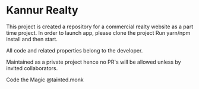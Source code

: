 # Kannur Realty

This project is created a repository for a commercial realty website as a part time project.
In order to launch app, please clone the project
Run yarn/npm install and then start.

All code and related properties belong to the developer.

Maintained as a private project hence no PR's will be allowed unless by invited collaborators.

Code the Magic 
@tainted.monk
